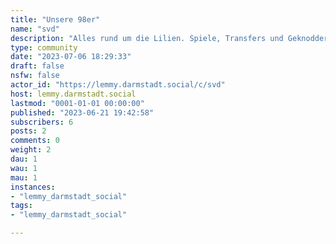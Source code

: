```yaml
---
title: "Unsere 98er" 
name: "svd"
description: "Alles rund um die Lilien. Spiele, Transfers und Geknoddere"
type: community
date: "2023-07-06 18:29:33"
draft: false
nsfw: false
actor_id: "https://lemmy.darmstadt.social/c/svd"
host: lemmy.darmstadt.social
lastmod: "0001-01-01 00:00:00"
published: "2023-06-21 19:42:58"
subscribers: 6
posts: 2
comments: 0
weight: 2
dau: 1
wau: 1
mau: 1
instances:
- "lemmy_darmstadt_social"
tags: 
- "lemmy_darmstadt_social"

---
```

